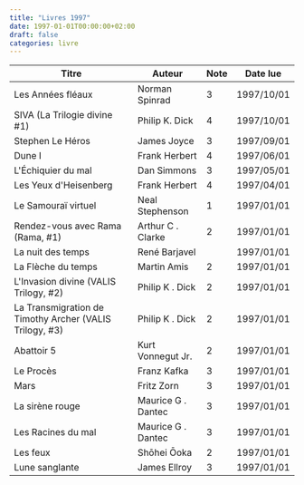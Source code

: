 ```yaml
---
title: "Livres 1997"
date: 1997-01-01T00:00:00+02:00
draft: false
categories: livre
---
```


| Titre      | Auteur | Note | Date lue |
| ----------- | ----------- | ----------- | ----------- |
| Les Années fléaux	| Norman Spinrad |	3 |	1997/10/01 |
| SIVA (La Trilogie divine #1)	| Philip K. Dick |	4 |	1997/10/01 |
| Stephen Le Héros	| James Joyce |	3 |	1997/09/01 |
| Dune I	| Frank Herbert |	4 |	1997/06/01 |
| L'Échiquier du mal	| Dan Simmons |	3 |	1997/05/01 |
| Les Yeux d'Heisenberg	| Frank Herbert |	4 |	1997/04/01 |
| Le Samouraï virtuel	| Neal Stephenson |	1 |	1997/01/01 |
| Rendez-vous avec Rama (Rama, #1)	| Arthur C . Clarke |	2 |	1997/01/01 |
| La nuit des temps	| René Barjavel |	 |	1997/01/01 |
| La Flèche du temps	| Martin Amis |	2 |	1997/01/01 |
| L'Invasion divine (VALIS Trilogy, #2)	| Philip K . Dick |	2 |	1997/01/01 |
| La Transmigration de Timothy Archer (VALIS Trilogy, #3)	| Philip K . Dick |	2 |	1997/01/01 |
| Abattoir 5	| Kurt Vonnegut  Jr. |	2 |	1997/01/01 |
| Le Procès	| Franz Kafka |	3 |	1997/01/01 |
| Mars	| Fritz Zorn |	3 |	1997/01/01 |
| La sirène rouge	| Maurice G . Dantec |	3 |	1997/01/01 |
| Les Racines du mal	| Maurice G . Dantec |	3 |	1997/01/01 |
| Les feux	| Shōhei Ōoka |	2 |	1997/01/01 |
| Lune sanglante	| James Ellroy |	3 |	1997/01/01 |